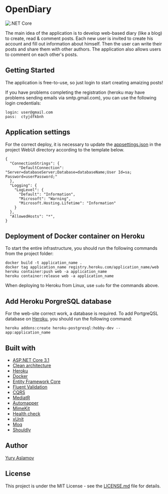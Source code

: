 # OpenDiary

![.NET Core](https://github.com/aslamovyura/OpenDiary/workflows/.NET%20Core/badge.svg)

The main idea of the application is to develop web-based diary (like a blog) to create, read & comment posts. Each new user is invited to create his account and fill out information about himself. Then the user can write their posts and share them with other authors. The application also allows users to comment on each other's posts.

## Getting Started

The application is free-to-use, so just login to start creating amaizing posts!

If you have problems completing the registration (heroku may have problems sending emails via smtp.gmail.com), you can use the following login credentials:
```
login: user@gmail.com
pass:  ctyjdfkbnh
```

## Application settings

For the correct deploy, it is necessary to update the [appsettings.json](https://github.com/aslamovyura/OpenDiary/blob/master/src/WebUI/appsettings.json) in the project WebUI directory according to the template below.

```
{
  "ConnectionStrings": {
      "DefaultConnection": "Server=databaseServer;Database=databaseName;User Id=sa; Password=userPassword;"
  },
  "Logging": {
    "LogLevel": {
      "Default": "Information",
      "Microsoft": "Warning",
      "Microsoft.Hosting.Lifetime": "Information"
    }
  },
  "AllowedHosts": "*",
}
```

## Deployment of Docker container on Heroku

To start the entire infrastructure, you should run the following commands from the project folder:

```
docker build -t application_name .
docker tag application_name registry.heroku.com/application_name/web
heroku container:push web -a application_name
heroku container:release web -a application_name
```

When deploying to Heroku from Linux, use `sudo` for the commands above.

## Add Heroku PorgreSQL database 

For the web-site correct work, a database is required. To add PortgreQSL database on [Heroku](https://heroku.com/), you should run the following command:

```
heroku addons:create heroku-postgresql:hobby-dev --app:application_name
```

## Built with

- [ASP.NET Core 3.1](https://docs.microsoft.com/en-us/aspnet/core/)
- [Clean architecture](https://docs.microsoft.com/en-us/dotnet/architecture/modern-web-apps-azure/common-web-application-architectures)
- [Heroku](https://heroku.com/)
- [Docker](https://www.docker.com/)
- [Entity Framework Core](https://docs.microsoft.com/en-us/ef/core/)
- [Fluent Validation](https://fluentvalidation.net/)
- [CQRS](https://docs.microsoft.com/en-us/azure/architecture/patterns/cqrs)
- [MediatR](https://github.com/jbogard/MediatR)
- [Automapper](https://automapper.org/)
- [MimeKit](http://www.mimekit.net/)
- [Health check](https://docs.microsoft.com/en-us/aspnet/core/host-and-deploy/health-checks?view=aspnetcore-3.1)
- [xUnit](https://xunit.net/)
- [Moq](https://github.com/Moq/moq4/wiki/Quickstart)
- [Shouldly](https://github.com/shouldly/shouldly)

## Author

[Yury Aslamov](https://aslamovyura.github.io/)

## License

This project is under the MIT License - see the [LICENSE.md](https://github.com/aslamovyura/OpenDiary/blob/master/LICENSE) file for details.

